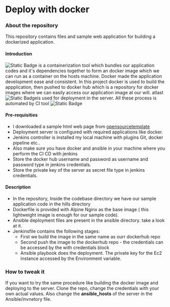 # Deploy with docker

### About the repository

This repository contains files and sample web application for building a dockerized application.  

#### Introduction

![Static Badge](https://img.shields.io/badge/Docker-blue) is a containerization tool which bundles our application codes and it's dependencies together to form an docker image which we can run as a container on the hosts machine. Docker made the application development ease and consistent.
In this project docker is used to build the appplication, then pushed to docker hub which is a repository for docker images where we can easily access our application image at our will. atlast ![Static Badge](https://img.shields.io/badge/Ansible-8A2BE2)is used for deployment in the server. All these process is automated by CI tool ![Static Badge](https://img.shields.io/badge/Jenkins-green)

#### Pre-requisities 

 - I downloaded a sample html web page from [opensourcetemplate](https://opensourcetemplates.org/)
 - Deployment server is configured with required applications like docker.
 - Jenkins controller is installed my local machine with plugins Git, docker pipeline etc..
 - Also make sure you have docker and ansible in your machine where you perform the CI CD with jenkins
 - Store the docker hub username and password as username and password type in jenkins credentials.
 - Store the private key of the server as secret file type in jenkins credentials.

 #### Description

  - In the repository, Inside the codebase directory we have our sample application code in the hills directory
  - Dockerfile is provided with Alpine Nginx as the base image ( this lightweight image is enough for our sample code). 
  - Ansible deployment files are present in the ansible directory. take a look at it.
  - Jenkinsfile contains the following stages:
    - First we build the image in the same name as ourr dockerhub repo
    - Second push the image to the dockerhub repo - the credentials can be accessed by the with credentials block
    - Ansible playbook does the deployment. The private key for the Ec2 instance accessed by the Environment variable.

### How to tweak it

If you want to try the same procedure like building the docker image and deploying to the server. Clone the repo, change the credentials with your own actual values. Also change the **ansible_hosts** of the server in the Ansible/invnetory file.
